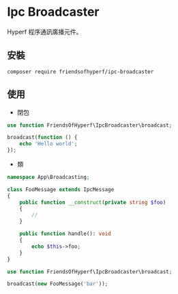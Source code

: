 # Ipc Broadcaster

Hyperf 程序通訊廣播元件。

## 安裝

```shell
composer require friendsofhyperf/ipc-broadcaster
```

## 使用

- 閉包

```php
use function FriendsOfHyperf\IpcBroadcaster\broadcast;

broadcast(function () {
    echo 'Hello world';
});
```

- 類

```php
namespace App\Broadcasting;

class FooMessage extends IpcMessage
{
    public function __construct(private string $foo)
    {
        //
    }

    public function handle(): void
    {
        echo $this->foo;
    }
}

use function FriendsOfHyperf\IpcBroadcaster\broadcast;

broadcast(new FooMessage('bar'));

```
